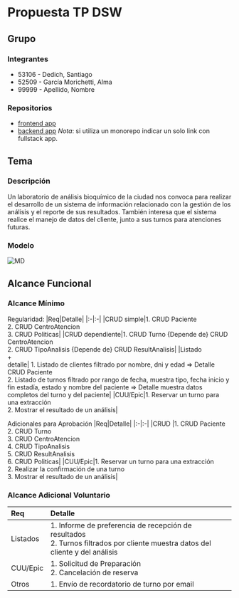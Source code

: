 # Propuesta TP DSW

## Grupo

### Integrantes

- 53106 - Dedich, Santiago
- 52509 - García Morichetti, Alma
- 99999 - Apellido, Nombre

### Repositorios

- [frontend app](http://hyperlinkToGihubOrGitlab)
- [backend app](http://hyperlinkToGihubOrGitlab)
  _Nota_: si utiliza un monorepo indicar un solo link con fullstack app.

## Tema

### Descripción

Un laboratorio de análisis bioquímico de la ciudad nos convoca para realizar el desarrollo de un sistema de información relacionado con la gestión de los análisis y el reporte de sus resultados. También interesa que el sistema realice el manejo de datos del cliente, junto a sus turnos para atenciones futuras.

### Modelo

![MD](https://github.com/user-attachments/assets/2364d5c0-fa1f-4f1e-bdf4-2fc688f6f970)


## Alcance Funcional

### Alcance Mínimo

Regularidad:
|Req|Detalle|
|:-|:-|
|CRUD simple|1. CRUD Paciente<br>2. CRUD CentroAtencion<br>3. CRUD Politicas|
|CRUD dependiente|1. CRUD Turno {Depende de} CRUD CentroAtencion<br>2. CRUD TipoAnalisis {Depende de} CRUD ResultAnalisis|
|Listado<br>+<br>detalle| 1. Listado de clientes filtrado por nombre, dni y edad => Detalle CRUD Paciente<br> 2. Listado de turnos filtrado por rango de fecha, muestra tipo, fecha inicio y fin estadía, estado y nombre del paciente => Detalle muestra datos completos del turno y del paciente|
|CUU/Epic|1. Reservar un turno para una extracción<br>2. Mostrar el resultado de un análisis|

Adicionales para Aprobación
|Req|Detalle|
|:-|:-|
|CRUD |1. CRUD Paciente<br>2. CRUD Turno<br>3. CRUD CentroAtencion<br>4. CRUD TipoAnalisis<br>5. CRUD ResultAnalisis<br>6. CRUD Politicas|
|CUU/Epic|1. Reservar un turno para una extracción<br>2. Realizar la confirmación de una turno<br>3. Mostrar el resultado de un análisis|

### Alcance Adicional Voluntario

| Req      | Detalle                                                                                                                                                                                                             |
| :------- | :------------------------------------------------------------------------------------------------------------------------------------------------------------------------------------------------------------------ |
| Listados | 1. Informe de preferencia de recepción de resultados <br>2. Turnos filtrados por cliente muestra datos del cliente y del análisis |
| CUU/Epic | 1. Solicitud de Preparación<br>2. Cancelación de reserva                                                                                                                                                                  |
| Otros    | 1. Envío de recordatorio de turno por email                                                                                                                                                                       |
